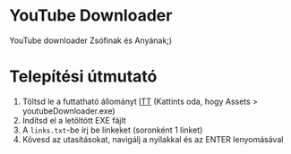 # YouTube Downloader
YouTube downloader Zsófinak és Anyának;)

# Telepítési útmutató

1. Töltsd le a futtatható állományt [ITT](https://github.com/lvntszcs/youtube_downloader/releases/latest) (Kattints oda, hogy Assets > youtubeDownloader.exe)
2. Indítsd el a letöltött EXE fájlt
3. A `links.txt`-be írj be linkeket (soronként 1 linket)
4. Kövesd az utasításokat, navigálj a nyilakkal és az ENTER lenyomásával

